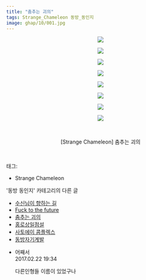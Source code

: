 ```yaml
---
title: "춤추는 괴의"
tags: Strange_Chameleon 동방_동인지
image: ghap/10/001.jpg
---
```

<div class="article">
<p style="text-align: center; clear: none; float: none;"><img src="{{ site.nasurl }}/ghap/10/001.jpg"/></p>
<p style="text-align: center; clear: none; float: none;"><img src="{{ site.nasurl }}/ghap/10/002.jpg"/></p>
<p style="text-align: center; clear: none; float: none;"><img src="{{ site.nasurl }}/ghap/10/003.jpg"/></p>
<p style="text-align: center; clear: none; float: none;"><img src="{{ site.nasurl }}/ghap/10/004.jpg"/></p>
<p style="text-align: center; clear: none; float: none;"><img src="{{ site.nasurl }}/ghap/10/005.jpg"/></p>
<p style="text-align: center; clear: none; float: none;"><img src="{{ site.nasurl }}/ghap/10/006.jpg"/></p>
<p style="text-align: center; clear: none; float: none;"><img src="{{ site.nasurl }}/ghap/10/007.jpg"/></p>
<p style="text-align: center; clear: none; float: none;"><img src="{{ site.nasurl }}/ghap/10/008.jpg"/></p>
<p style="text-align: center; clear: none; float: none;"><br/></p>
<p style="text-align: center; clear: none; float: none;">[Strange Chameleon] 춤추는 괴의</p>
<p><br/></p>
</div><div class="tagTrail">
<p>태그: </p>
<ul>
<li>Strange Chameleon</li>
</ul>
</div><div class="another">
<p>'동방 동인지' 카테고리의 다른 글</p>
<ul>
<li><a href="/2016-06-16-ghap_12">수신님이 향하는 길</a></li>
<li><a href="/2016-06-16-ghap_11">Fuck to the future</a></li>
<li><a href="/2016-06-16-ghap_10">춤추는 괴의</a></li>
<li><a href="/2016-06-16-ghap_9">홍로상일점설</a></li>
<li><a href="/2016-06-16-ghap_8">사토에이 콤플렉스</a></li>
<li><a href="/2016-06-16-ghap_7">동방자기계발</a></li>
</ul>
</div><div class="cb_module cb_fluid">
<div class="cb_wrt cb_profile">
<div class="comment">
<ul>
<li class="cb_thumb_off" id="comment14922344">
<div class="cb_comment_area">
<div class="cb_info_area">
<div class="cb_section">
<span class="cb_nick_name">어째서</span>
</div>
<div class="cb_section">
<span class="cb_date">2017.02.22 19:34 </span>
</div>
</div>
<div class="cb_dsc_comment">
<p class="cb_dsc">
											다른인형들 이름이 있었구나
										</p>
</div>
</div></li>
</ul>
</div>
</div><!-- commentList close -->
</div>